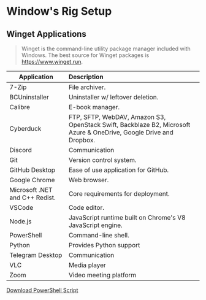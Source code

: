 #  Window's Rig Setup


## Winget Applications

> Winget is the command-line utility package manager included with Windows. The best source for Winget packages is https://www.winget.run.


| Application                    | Description                                                  |
| ------------------------------ | :----------------------------------------------------------- |
| 7-Zip                          | File archiver.                                               |
| BCUninstaller                  | Uninstaller w/ leftover deletion.                            |
| Calibre                        | E-book manager.                                              |
| Cyberduck                      | FTP, SFTP, WebDAV, Amazon S3, OpenStack Swift, Backblaze B2, Microsoft Azure & OneDrive, Google Drive and Dropbox. |
| Discord                        | Communication                                                |
| Git                            | Version control system.                                      |
| GitHub Desktop                 | Ease of use application for GitHub.                          |
| Google Chrome                  | Web browser.                                                 |
| Microsoft .NET and C++ Redist. | Core requirements for deployment.                            |
| VSCode                         | Code editor.                                                 |
| Node.js                        | JavaScript runtime built on Chrome's V8 JavaScript engine.   |
| PowerShell                     | Command-line shell.                                          |
| Python                         | Provides Python support                                      |
| Telegram Desktop               | Communication                                                |
| VLC                            | Media player                                                 |
| Zoom                           | Video meeting platform                                       |

[Download PowerShell Script](https://github.com/adamwdd/WindowsRigSetup/blob/main/src/winget_apps.ps1) 